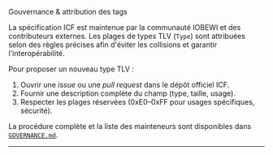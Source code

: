 Gouvernance & attribution des tags

La spécification ICF est maintenue par la communauté IOBEWI et des contributeurs externes.
Les plages de types TLV (`Type`) sont attribuées selon des règles précises afin d'éviter
les collisions et garantir l'interopérabilité.

Pour proposer un nouveau type TLV :
1. Ouvrir une *issue* ou une *pull request* dans le dépôt officiel ICF.
2. Fournir une description complète du champ (type, taille, usage).
3. Respecter les plages réservées (0xE0–0xFF pour usages spécifiques, sécurité).

La procédure complète et la liste des mainteneurs sont disponibles dans
[`GOVERNANCE.md`](./GOVERNANCE.md).

---